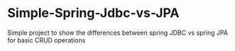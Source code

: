 # Simple-Spring-Jdbc-vs-JPA

Simple project to show the differences between spring JDBC vs spring JPA for basic CRUD operations 
